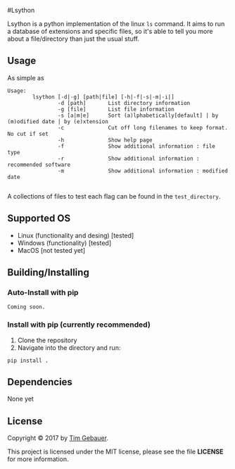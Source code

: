 #Lsython

Lsython is a python implementation of the linux `ls` command.
It aims to run a database of extensions and specific files, so it's able to 
tell you more about a file/directory than just the usual stuff.  

Usage
--------
As simple as 
```
Usage:
        lsython [-d|-g] [path|file] [-h|-f|-s|-m|-i|]
                -d [path]       List directory information
                -g [file]       List file information
                -s [a|m|e]      Sort (a)lphabetically[default] | by (m)odified date | by (e)xtension
                -c              Cut off long filenames to keep format. No cut if set
                -h              Show help page
                -f              Show additional information : file type
                -r              Show additional information : recommended software
                -m              Show additional information : modified date


```

A collections of files to test each flag can be found in the `test_directory`.

Supported OS
--------
* Linux (functionality and desing) [tested]
* Windows (functionality) [tested]
* MacOS [not tested yet]



Building/Installing
--------

### Auto-Install with pip

```
Coming soon.
```

### Install with pip (currently recommended)

1. Clone the repository
2. Navigate into the directory and run:
```
pip install .
```

Dependencies
------------

None yet


License
-------

Copyright &copy; 2017 by [Tim Gebauer][vaypron].


This project is licensed under the MIT license, please see the file **LICENSE** for more information.



[vaypron]: https://github.com/Vaypron
